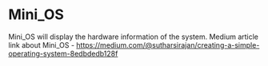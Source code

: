 # Mini_OS
Mini_OS will display the hardware information of the system.
Medium article link about Mini_OS - https://medium.com/@sutharsirajan/creating-a-simple-operating-system-8edbdedb128f 
